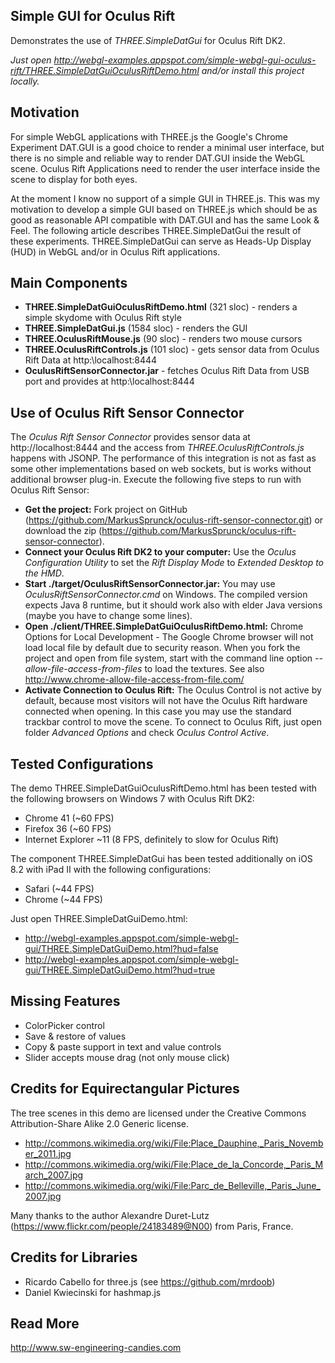 Simple GUI for Oculus Rift
--------------------------
Demonstrates the use of *THREE.SimpleDatGui* for Oculus Rift DK2. 

*Just open http://webgl-examples.appspot.com/simple-webgl-gui-oculus-rift/THREE.SimpleDatGuiOculusRiftDemo.html and/or install this project locally.* 

Motivation
----------
For simple WebGL applications with THREE.js the Google's Chrome Experiment DAT.GUI is a good choice to render a minimal user interface, but there is no simple and reliable way to render DAT.GUI inside the WebGL scene. Oculus Rift Applications need to render the user interface inside the scene to display for both eyes. 

At the moment I know no support of a simple GUI in THREE.js. This was my motivation to develop a simple GUI based on THREE.js which should be as good as reasonable API compatible with DAT.GUI and has the same Look & Feel. The following article describes THREE.SimpleDatGui the result of these experiments. THREE.SimpleDatGui can serve as Heads-Up Display (HUD) in WebGL and/or in Oculus Rift applications.

Main Components
---------------
* **THREE.SimpleDatGuiOculusRiftDemo.html** (321 sloc) - renders a simple skydome with Oculus Rift style
* **THREE.SimpleDatGui.js** (1584 sloc) - renders the GUI
* **THREE.OculusRiftMouse.js** (90 sloc) - renders two mouse cursors
* **THREE.OculusRiftControls.js** (101 sloc) - gets sensor data from Oculus Rift Data at http:\\localhost:8444
* **OculusRiftSensorConnector.jar** - fetches Oculus Rift Data from USB port and provides at http:\\localhost:8444

Use of Oculus Rift Sensor Connector
-----------------------------------
The *Oculus Rift Sensor Connector* provides sensor data at http://localhost:8444 and the access from *THREE.OculusRiftControls.js* happens with JSONP. The performance of this integration is not as fast as some other implementations based on web sockets, but is works without additional browser plug-in. Execute the following five steps to run with Oculus Rift Sensor:

* **Get the project:** 
Fork project on GitHub (https://github.com/MarkusSprunck/oculus-rift-sensor-connector.git) or download the zip (https://github.com/MarkusSprunck/oculus-rift-sensor-connector).
* **Connect your Oculus Rift DK2 to your computer:** 
Use the *Oculus Configuration Utility* to set the *Rift Display Mode* to *Extended Desktop to the HMD*.
* **Start ./target/OculusRiftSensorConnector.jar:** 
You may use _OculusRiftSensorConnector.cmd_ on Windows. The compiled version expects Java 8 runtime, but it should work also with elder Java versions (maybe you have to change some lines).
* **Open ./client/THREE.SimpleDatGuiOculusRiftDemo.html:** 
Chrome Options for Local Development - The Google Chrome browser will not load local file by default due to security reason.  When you fork the project and open from file system, start with the command line option _--allow-file-access-from-files_ to load the textures. See also http://www.chrome-allow-file-access-from-file.com/
* **Activate Connection to Oculus Rift:** The Oculus Control is not active by default, because most visitors will not have the Oculus Rift hardware connected when opening. In this case you may use the standard trackbar control to move the scene. To connect to Oculus Rift, just open folder _Advanced Options_ and check _Oculus Control Active_.

Tested Configurations
---------------------
The demo THREE.SimpleDatGuiOculusRiftDemo.html has been tested with the following browsers on Windows 7 with Oculus Rift DK2:
* Chrome 41 (~60 FPS)
* Firefox 36 (~60 FPS)
* Internet Explorer ~11 (8 FPS, definitely to slow for Oculus Rift)

The component THREE.SimpleDatGui has been tested additionally on iOS 8.2 with iPad II with the following configurations: 
* Safari (~44 FPS)
* Chrome (~44 FPS)

Just open THREE.SimpleDatGuiDemo.html:
* http://webgl-examples.appspot.com/simple-webgl-gui/THREE.SimpleDatGuiDemo.html?hud=false
* http://webgl-examples.appspot.com/simple-webgl-gui/THREE.SimpleDatGuiDemo.html?hud=true

Missing Features
--------------------------------
* ColorPicker control 
* Save & restore of values 
* Copy & paste support in text and value controls
* Slider accepts mouse drag (not only mouse click)

Credits for Equirectangular Pictures
------------------------------------
The tree scenes in this demo are licensed under the Creative Commons Attribution-Share Alike 2.0 Generic license. 

* http://commons.wikimedia.org/wiki/File:Place_Dauphine,_Paris_November_2011.jpg
* http://commons.wikimedia.org/wiki/File:Place_de_la_Concorde,_Paris_March_2007.jpg
* http://commons.wikimedia.org/wiki/File:Parc_de_Belleville,_Paris_June_2007.jpg	

Many thanks to the author Alexandre Duret-Lutz (https://www.flickr.com/people/24183489@N00) from Paris, France.

Credits for Libraries
---------------------
* Ricardo Cabello for three.js (see https://github.com/mrdoob)
* Daniel Kwiecinski for hashmap.js
	
Read More
---------
http://www.sw-engineering-candies.com




